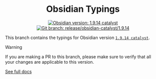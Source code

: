 <center>

# Obsidian Typings

</center>

<div align="center">
    <a href="https://obsidian.md/changelog/TODO-SET-CHANGELOG-URL"><img src="https://img.shields.io/badge/Obsidian_version-1.9.14_catalyst-blue?logo=obsidian" alt="Obsidian version: 1.9.14 catalyst"></a>
    <a href="https://github.com/Fevol/obsidian-typings/tree/release/obsidian-catalyst/1.9.14"><img src="https://img.shields.io/badge/Git_branch-release/obsidian--catalyst/1.9.14-red?logo=git" alt="Git branch: release/obsidian-catalyst/1.9.14"></a>
</div>

This branch contains the typings for Obsidian version [`1.9.14 catalyst`](https://obsidian.md/changelog/TODO-SET-CHANGELOG-URL).

> [!WARNING]
>
> If you are making a PR to this branch, please make sure to verify that all your changes are applicable to this version.

[See full docs](https://github.com/Fevol/obsidian-typings/blob/main/README.md)
